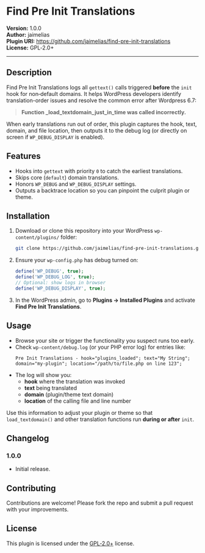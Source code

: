 # Find Pre Init Translations

**Version:** 1.0.0  
**Author:** jaimelias  
**Plugin URI:** https://github.com/jaimelias/find-pre-init-translations  
**License:** GPL‑2.0+

---

## Description

Find Pre Init Translations logs all `gettext()` calls triggered **before** the `init` hook for non‑default domains. It helps WordPress developers identify translation-order issues and resolve the common error after Wordpress 6.7:

> **Function _load_textdomain_just_in_time was called incorrectly.**

When early translations run out of order, this plugin captures the hook, text, domain, and file location, then outputs it to the debug log (or directly on screen if `WP_DEBUG_DISPLAY` is enabled).

## Features

- Hooks into `gettext` with priority `0` to catch the earliest translations.
- Skips core (`default`) domain translations.
- Honors `WP_DEBUG` and `WP_DEBUG_DISPLAY` settings.
- Outputs a backtrace location so you can pinpoint the culprit plugin or theme.

## Installation

1. Download or clone this repository into your WordPress `wp-content/plugins/` folder:
   ```bash
   git clone https://github.com/jaimelias/find-pre-init-translations.git
   ```
2. Ensure your `wp-config.php` has debug turned on:
   ```php
   define('WP_DEBUG', true);
   define('WP_DEBUG_LOG', true);
   // Optional: show logs in browser
   define('WP_DEBUG_DISPLAY', true);
   ```
3. In the WordPress admin, go to **Plugins → Installed Plugins** and activate **Find Pre Init Translations**.

## Usage

- Browse your site or trigger the functionality you suspect runs too early.
- Check `wp-content/debug.log` (or your PHP error log) for entries like:
  ```text
  Pre Init Translations - hook="plugins_loaded"; text="My String"; domain="my-plugin"; location="/path/to/file.php on line 123";
  ```
- The log will show you:
  - **hook** where the translation was invoked
  - **text** being translated
  - **domain** (plugin/theme text domain)
  - **location** of the calling file and line number

Use this information to adjust your plugin or theme so that `load_textdomain()` and other translation functions run **during or after** `init`.

## Changelog

### 1.0.0
- Initial release.

## Contributing

Contributions are welcome! Please fork the repo and submit a pull request with your improvements.

## License

This plugin is licensed under the [GPL‑2.0+](https://www.gnu.org/licenses/gpl-2.0.html) license.

